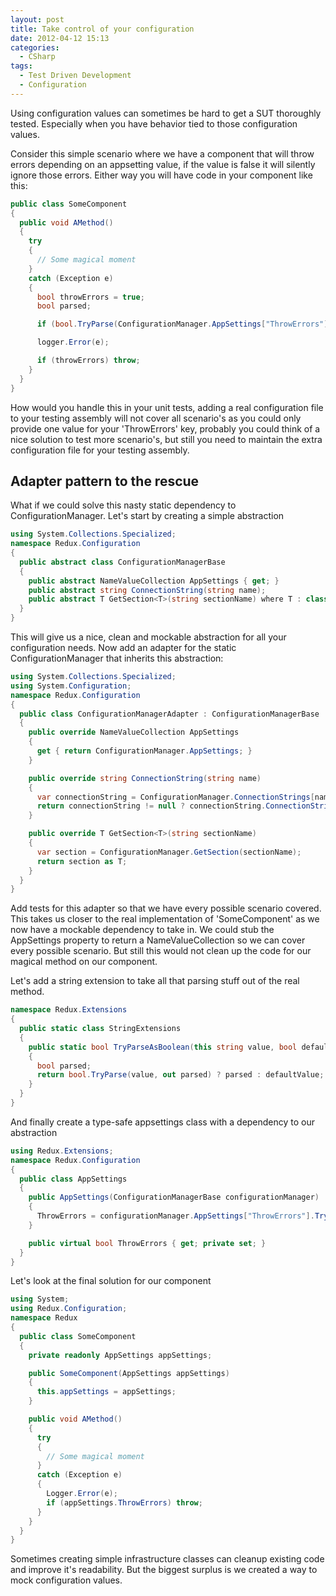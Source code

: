 ```yaml
---
layout: post
title: Take control of your configuration
date: 2012-04-12 15:13
categories:
  - CSharp
tags:
  - Test Driven Development
  - Configuration
---
```


Using configuration values can sometimes be hard to get a SUT thoroughly tested. Especially when you have behavior tied to those configuration values.

Consider this simple scenario where we have a component that will throw errors depending on an appsetting value, if the value is false it will silently ignore those errors. Either way you will have code in your component like this:

```csharp
public class SomeComponent
{
  public void AMethod()
  {
    try
    {
      // Some magical moment
    }
    catch (Exception e)
    {
      bool throwErrors = true;
      bool parsed;

      if (bool.TryParse(ConfigurationManager.AppSettings["ThrowErrors"], out parsed)) throwErrors = parsed;

      logger.Error(e);

      if (throwErrors) throw;
    }
  }
}
```

How would you handle this in your unit tests, adding a real configuration file to your testing assembly will not cover all scenario's as you could only provide one value for your 'ThrowErrors' key, probably you could think of a nice solution to test more scenario's, but still you need to maintain the extra configuration file for your testing assembly.

## Adapter pattern to the rescue

What if we could solve this nasty static dependency to ConfigurationManager. Let's start by creating a simple abstraction

```csharp
using System.Collections.Specialized;
namespace Redux.Configuration
{
  public abstract class ConfigurationManagerBase
  {
    public abstract NameValueCollection AppSettings { get; }
    public abstract string ConnectionString(string name);
    public abstract T GetSection<T>(string sectionName) where T : class;
  }
}
```

This will give us a nice, clean and mockable abstraction for all your configuration needs. Now add an adapter for the static ConfigurationManager that inherits this abstraction:

```csharp
using System.Collections.Specialized;
using System.Configuration;
namespace Redux.Configuration
{
  public class ConfigurationManagerAdapter : ConfigurationManagerBase
  {
    public override NameValueCollection AppSettings
    {
      get { return ConfigurationManager.AppSettings; }
    }

    public override string ConnectionString(string name)
    {
      var connectionString = ConfigurationManager.ConnectionStrings[name];
      return connectionString != null ? connectionString.ConnectionString : null;
    }

    public override T GetSection<T>(string sectionName)
    {
      var section = ConfigurationManager.GetSection(sectionName);
      return section as T;
    }
  }
}
```

Add tests for this adapter so that we have every possible scenario covered. This takes us closer to the real implementation of 'SomeComponent' as we now have a mockable dependency to take in. We could stub the AppSettings property to return a NameValueCollection so we can cover every possible scenario. But still this would not clean up the code for our magical method on our component.

Let's add a string extension to take all that parsing stuff out of the real method.

```csharp
namespace Redux.Extensions
{
  public static class StringExtensions
  {
    public static bool TryParseAsBoolean(this string value, bool defaultValue = false)
    {
      bool parsed;
      return bool.TryParse(value, out parsed) ? parsed : defaultValue;
    }
  }
}
```

And finally create a type-safe appsettings class with a dependency to our abstraction

```csharp
using Redux.Extensions;
namespace Redux.Configuration
{
  public class AppSettings
  {
    public AppSettings(ConfigurationManagerBase configurationManager)
    {
      ThrowErrors = configurationManager.AppSettings["ThrowErrors"].TryParseAsBoolean(true);
    }

    public virtual bool ThrowErrors { get; private set; }
  }
}
```

Let's look at the final solution for our component

```csharp
using System;
using Redux.Configuration;
namespace Redux
{
  public class SomeComponent
  {
    private readonly AppSettings appSettings;

    public SomeComponent(AppSettings appSettings)
    {
      this.appSettings = appSettings;
    }

    public void AMethod()
    {
      try
      {
        // Some magical moment
      }
      catch (Exception e)
      {
        Logger.Error(e);
        if (appSettings.ThrowErrors) throw;
      }
    }
  }
}
```

Sometimes creating simple infrastructure classes can cleanup existing code and improve it's readability. But the biggest surplus is we created a way to mock configuration values.
